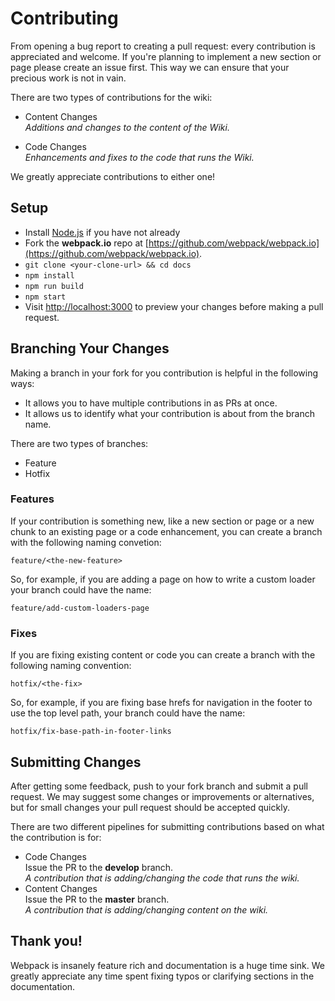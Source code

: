 # Contributing

From opening a bug report to creating a pull request: every contribution is
appreciated and welcome. If you're planning to implement a new section or page 
please create an issue first. This way we can ensure that your precious
work is not in vain.

There are two types of contributions for the wiki:

* Content Changes  
  *Additions and changes to the content of the Wiki.*  

* Code Changes  
  *Enhancements and fixes to the code that runs the Wiki.*

We greatly appreciate contributions to either one!

## Setup

* Install [Node.js](https://nodejs.org/) if you have not already
* Fork the **webpack.io** repo at [https://github.com/webpack/webpack.io](https://github.com/webpack/webpack.io).
* `git clone <your-clone-url> && cd docs`
* `npm install`
* `npm run build`
* `npm start`
* Visit [http://localhost:3000](http://localhost:3000) to preview your changes before making a pull request.

## Branching Your Changes

Making a branch in your fork for you contribution is helpful in the following ways:  
* It allows you to have multiple contributions in as PRs at once.
* It allows us to identify what your contribution is about from the branch name.

There are two types of branches:
* Feature
* Hotfix

### Features
If your contribution is something new, like a new section or page or a new chunk 
to an existing page or a code enhancement, you can create a branch with the 
following naming convetion:  
```
feature/<the-new-feature>
```
So, for example, if you are adding a page on how to write a custom loader your 
branch could have the name:
```
feature/add-custom-loaders-page
```

### Fixes
If you are fixing existing content or code you can create a branch with the 
following naming convention:
```
hotfix/<the-fix>
```
So, for example, if you are fixing base hrefs for navigation in the footer 
to use the top level path, your branch could have the name:
```
hotfix/fix-base-path-in-footer-links
```

## Submitting Changes

After getting some feedback, push to your fork branch and submit a pull request. We
may suggest some changes or improvements or alternatives, but for small changes
your pull request should be accepted quickly.

There are two different pipelines for submitting contributions based on what the 
contribution is for:

* Code Changes  
  Issue the PR to the **develop** branch.  
  *A contribution that is adding/changing the code that runs the wiki.*
* Content Changes  
  Issue the PR to the **master** branch.  
  *A contribution that is adding/changing content on the wiki.*

## Thank you!

Webpack is insanely feature rich and documentation is a huge time sink. We
greatly appreciate any time spent fixing typos or clarifying sections in the
documentation.